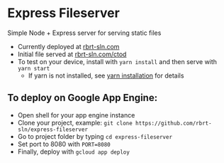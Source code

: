 # Express Fileserver
Simple Node + Express server for serving static files

* Currently deployed at [rbrt-sln.com](https://www.rbrt-sln.com)
* Initial file served at [rbrt-sln.com/ctod](https://www.rbrt-sln.com/ctod)
* To test on your device, install with `yarn install` and then serve with `yarn start`
  * If yarn is not installed, see [yarn installation](https://yarnpkg.com/lang/en/docs/install) for details

## To deploy on Google App Engine:
* Open shell for your app engine instance
* Clone your project, example: `git clone https://github.com/rbrt-sln/express-fileserver`
* Go to project folder by typing `cd express-fileserver`
* Set port to 8080 with `PORT=8080`
* Finally, deploy with `gcloud app deploy`
